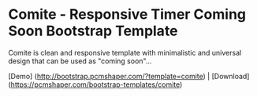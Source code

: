 # Comite - Responsive Timer Coming Soon Bootstrap Template

Comite is clean and responsive template with minimalistic and universal design that can be used as "coming soon"...

[Demo] (http://bootstrap.pcmshaper.com/?template=comite)
 | [Download] (https://pcmshaper.com/bootstrap-templates/comite)
